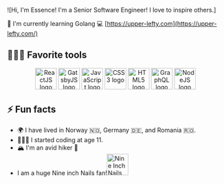![Hi, I'm Essence! I'm a Senior Software Engineer! I love to inspire others.]

🚀 I'm currently learning Golang
💻 [https://upper-lefty.com](https://upper-lefty.com/)<br/>


## 👩🏽‍💻 Favorite tools

<div align="center">
<img height="50px" src="./images/react-atom.svg" alt="ReactJS logo"/> <img height="50px" src="./images/Gatsby_Monogram.svg" alt="GatsbyJS logo"/> <img height="50px" src="https://upload.wikimedia.org/wikipedia/commons/thumb/6/6a/JavaScript-logo.png/480px-JavaScript-logo.png" alt="JavaScript logo"/> <img height="50px" src="/images/css-3.svg" alt="CSS3 logo"/>
<img height="50px" src="./images/html5.svg" alt="HTML5 logo"/> <img height="50px" src="https://graphql.org/img/logo.svg" alt="GraphQL logo"/> <img height="50px" src="./images/nodejs.svg" alt="NodeJS logo"/>
</div>

## ⚡ Fun facts
- 🌍 I have lived in Norway 🇳🇴, Germany 🇩🇪, and Romania 🇷🇴. 
- 👩🏽‍💻 I started coding at age 11.
- 🏔 I'm an avid hiker 🥾
- I am a huge Nine inch Nails fan!<a href="https://www.logosurfer.com/wp-content/uploads/2018/03/nine-inch-nails-logo_0.png" target="_blank"><img height="50px" src="https://www.logosurfer.com/wp-content/uploads/2018/03/nine-inch-nails-logo_0.png"  alt="Nine Inch Nails Logo" /></a> 